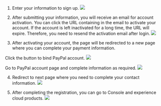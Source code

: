 1. Enter your information to sign up.
![](https://main.qcloudimg.com/raw/25c5572baa9d4c12600be73b9b8c0572.png)

2. After submitting your information, you will receive an email for account activation. You can click the URL containing in the email to activate your account. If the account is left inactivated for a long time, the URL will expire. Therefore, you need to resend the activation email after login.
![](https://main.qcloudimg.com/raw/13f692482d5d9eda0048450bf1da818a.png)

3. After activating your account, the page will be redirected to a new page where you can complete your payment information.

Click the button to bind PayPal account.
![](https://main.qcloudimg.com/raw/92eccd98089880b835286716b1d4679a.png)

Go to PayPal account page and complete information as required.
![](https://main.qcloudimg.com/raw/c8747141064fce1b001a62b8a8d5b870.png)

4. Redirect to next page where you need to complete your contact information.
![](https://main.qcloudimg.com/raw/60b4863ff3a17910cc5d45f45e484488.png)

5. After completing the registration, you can go to Console and experience cloud products.
![](https://main.qcloudimg.com/raw/00764fffdd378cc6a818bb23eba53f87.png)